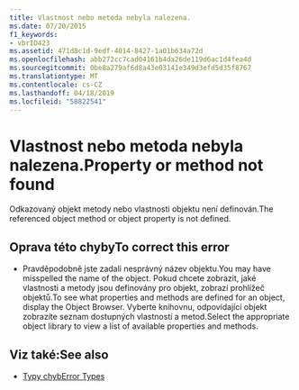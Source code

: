 ```yaml
---
title: Vlastnost nebo metoda nebyla nalezena.
ms.date: 07/20/2015
f1_keywords:
- vbrID423
ms.assetid: 471d8c1d-9edf-4014-8427-1a01b634a72d
ms.openlocfilehash: abb272cc7cad04161b4da26de119d6ac1d4fea4d
ms.sourcegitcommit: 0be8a279af6d8a43e03141e349d3efd5d35f8767
ms.translationtype: MT
ms.contentlocale: cs-CZ
ms.lasthandoff: 04/18/2019
ms.locfileid: "58822541"
---
```

# <a name="property-or-method-not-found"></a><span data-ttu-id="a9dc0-102">Vlastnost nebo metoda nebyla nalezena.</span><span class="sxs-lookup"><span data-stu-id="a9dc0-102">Property or method not found</span></span>
<span data-ttu-id="a9dc0-103">Odkazovaný objekt metody nebo vlastnosti objektu není definován.</span><span class="sxs-lookup"><span data-stu-id="a9dc0-103">The referenced object method or object property is not defined.</span></span>  
  
## <a name="to-correct-this-error"></a><span data-ttu-id="a9dc0-104">Oprava této chyby</span><span class="sxs-lookup"><span data-stu-id="a9dc0-104">To correct this error</span></span>  
  
-   <span data-ttu-id="a9dc0-105">Pravděpodobně jste zadali nesprávný název objektu.</span><span class="sxs-lookup"><span data-stu-id="a9dc0-105">You may have misspelled the name of the object.</span></span> <span data-ttu-id="a9dc0-106">Pokud chcete zobrazit, jaké vlastnosti a metody jsou definovány pro objekt, zobrazí prohlížeč objektů.</span><span class="sxs-lookup"><span data-stu-id="a9dc0-106">To see what properties and methods are defined for an object, display the Object Browser.</span></span> <span data-ttu-id="a9dc0-107">Vyberte knihovnu, odpovídající objekt zobrazíte seznam dostupných vlastností a metod.</span><span class="sxs-lookup"><span data-stu-id="a9dc0-107">Select the appropriate object library to view a list of available properties and methods.</span></span>  
  
## <a name="see-also"></a><span data-ttu-id="a9dc0-108">Viz také:</span><span class="sxs-lookup"><span data-stu-id="a9dc0-108">See also</span></span>

- [<span data-ttu-id="a9dc0-109">Typy chyb</span><span class="sxs-lookup"><span data-stu-id="a9dc0-109">Error Types</span></span>](../../../visual-basic/programming-guide/language-features/error-types.md)
